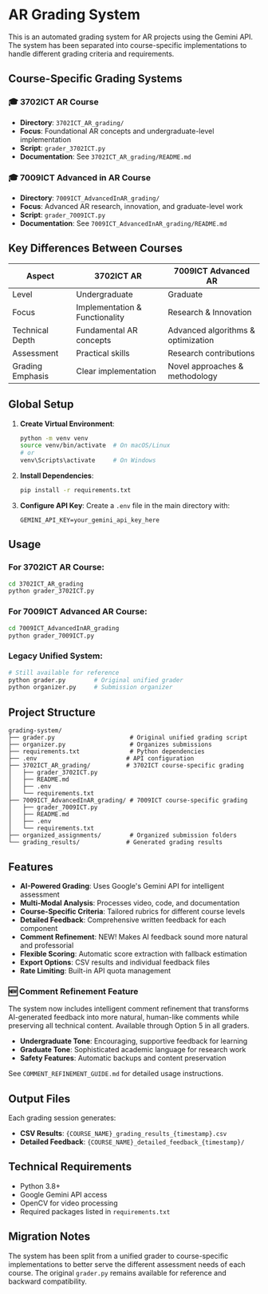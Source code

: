 # AR Grading System

This is an automated grading system for AR projects using the Gemini API. The system has been separated into course-specific implementations to handle different grading criteria and requirements.

## Course-Specific Grading Systems

### 🎓 3702ICT AR Course
- **Directory**: `3702ICT_AR_grading/`
- **Focus**: Foundational AR concepts and undergraduate-level implementation
- **Script**: `grader_3702ICT.py`
- **Documentation**: See `3702ICT_AR_grading/README.md`

### 🎓 7009ICT Advanced in AR Course  
- **Directory**: `7009ICT_AdvancedInAR_grading/`
- **Focus**: Advanced AR research, innovation, and graduate-level work
- **Script**: `grader_7009ICT.py`
- **Documentation**: See `7009ICT_AdvancedInAR_grading/README.md`

## Key Differences Between Courses

| Aspect | 3702ICT AR | 7009ICT Advanced AR |
|--------|------------|-------------------|
| Level | Undergraduate | Graduate |
| Focus | Implementation & Functionality | Research & Innovation |
| Technical Depth | Fundamental AR concepts | Advanced algorithms & optimization |
| Assessment | Practical skills | Research contributions |
| Grading Emphasis | Clear implementation | Novel approaches & methodology |

## Global Setup

1. **Create Virtual Environment**:
   ```bash
   python -m venv venv
   source venv/bin/activate  # On macOS/Linux
   # or
   venv\Scripts\activate     # On Windows
   ```

2. **Install Dependencies**:
   ```bash
   pip install -r requirements.txt
   ```

3. **Configure API Key**:
   Create a `.env` file in the main directory with:
   ```
   GEMINI_API_KEY=your_gemini_api_key_here
   ```

## Usage

### For 3702ICT AR Course:
```bash
cd 3702ICT_AR_grading
python grader_3702ICT.py
```

### For 7009ICT Advanced AR Course:
```bash
cd 7009ICT_AdvancedInAR_grading
python grader_7009ICT.py
```

### Legacy Unified System:
```bash
# Still available for reference
python grader.py        # Original unified grader
python organizer.py     # Submission organizer
```

## Project Structure
```
grading-system/
├── grader.py                     # Original unified grading script
├── organizer.py                  # Organizes submissions
├── requirements.txt              # Python dependencies
├── .env                         # API configuration
├── 3702ICT_AR_grading/          # 3702ICT course-specific grading
│   ├── grader_3702ICT.py
│   ├── README.md
│   ├── .env
│   └── requirements.txt
├── 7009ICT_AdvancedInAR_grading/ # 7009ICT course-specific grading
│   ├── grader_7009ICT.py
│   ├── README.md
│   ├── .env
│   └── requirements.txt
├── organized_assignments/        # Organized submission folders
└── grading_results/             # Generated grading results
```

## Features

- **AI-Powered Grading**: Uses Google's Gemini API for intelligent assessment
- **Multi-Modal Analysis**: Processes video, code, and documentation
- **Course-Specific Criteria**: Tailored rubrics for different course levels
- **Detailed Feedback**: Comprehensive written feedback for each component
- **Comment Refinement**: NEW! Makes AI feedback sound more natural and professorial
- **Flexible Scoring**: Automatic score extraction with fallback estimation
- **Export Options**: CSV results and individual feedback files
- **Rate Limiting**: Built-in API quota management

### 🆕 Comment Refinement Feature
The system now includes intelligent comment refinement that transforms AI-generated feedback into more natural, human-like comments while preserving all technical content. Available through Option 5 in all graders.

- **Undergraduate Tone**: Encouraging, supportive feedback for learning
- **Graduate Tone**: Sophisticated academic language for research work
- **Safety Features**: Automatic backups and content preservation

See `COMMENT_REFINEMENT_GUIDE.md` for detailed usage instructions.

## Output Files

Each grading session generates:
- **CSV Results**: `{COURSE_NAME}_grading_results_{timestamp}.csv`
- **Detailed Feedback**: `{COURSE_NAME}_detailed_feedback_{timestamp}/`

## Technical Requirements

- Python 3.8+
- Google Gemini API access
- OpenCV for video processing
- Required packages listed in `requirements.txt`

## Migration Notes

The system has been split from a unified grader to course-specific implementations to better serve the different assessment needs of each course. The original `grader.py` remains available for reference and backward compatibility.

